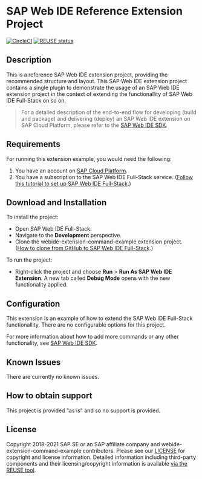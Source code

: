 # SAP Web IDE Reference Extension Project

[![CircleCI](https://circleci.com/gh/SAP/webide-extension-command-example.svg?style=svg)](https://circleci.com/gh/SAP/webide-extension-command-example)
[![REUSE status](https://api.reuse.software/badge/github.com/SAP/webide-extension-command-example)](https://api.reuse.software/info/github.com/SAP/webide-extension-command-example)

## Description

This is a reference SAP Web IDE extension project, providing the recommended structure and layout.
This SAP Web IDE extension project contains a single plugin to demonstrate the usage of an SAP Web IDE extension project in the context of extending the functionallity of SAP Web IDE Full-Stack on so on.

> For a detailed description of the end-to-end flow for developing (build and package) and delivering (deploy) an SAP Web IDE extension on SAP Cloud Platform, please refer to the [SAP Web IDE SDK](https://sdk-sapwebide.dispatcher.hana.ondemand.com/index.html#/topic/4a5a02764ba445cc95fafbbed3235d6e).


## Requirements

For running this extension example, you would need the following:
1. You have an account on [SAP Cloud Platform](https://cloudplatform.sap.com/index.html).
2. You have a subscription to the SAP Web IDE Full-Stack service.  ([Follow this tutorial to set up SAP Web IDE Full-Stack](https://www.sap.com/developer/tutorials/webide-onboarding-mc.html).)

## Download and Installation

To install the project:
- Open SAP Web IDE Full-Stack.
- Navigate to the **Development** perspective. 
- Clone the webide-extension-command-example extension project.  ([How to clone from GitHub to SAP Web IDE Full-Stack](https://help.sap.com/viewer/825270ffffe74d9f988a0f0066ad59f0/CF/en-US/3c7e5f3accbd48d7ab5229bf503317c4.html?q=clone).)


To run the project:
- Right-click the project and choose **Run** > **Run As SAP Web IDE Extension**. A new tab called **Debug Mode** opens with the new functionality applied.

## Configuration

This extension is an example of how to extend the SAP Web IDE Full-Stack functionallity. There are no configurable options for this project.

For more information about how to add more commands or any other functionality, see [SAP Web IDE SDK](https://sdk-sapwebide.dispatcher.hana.ondemand.com/index.html#/topic/4a5a02764ba445cc95fafbbed3235d6e).

## Known Issues

There are currently no known issues.

## How to obtain support

This project is provided "as is" and so no support is provided.

## License

Copyright 2018-2021 SAP SE or an SAP affiliate company and webide-extension-command-example contributors. Please see our [LICENSE](LICENSE) for copyright and license information. Detailed information including third-party components and their licensing/copyright information is available [via the REUSE tool](https://api.reuse.software/info/github.com/SAP/webide-extension-command-example).
